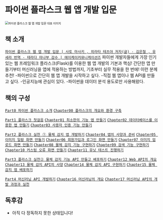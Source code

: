 # 파이썬 플라스크 웹 앱 개발 입문



<img src="https://contents.kyobobook.co.kr/sih/fit-in/458x0/pdt/9791127459321.jpg" alt="파이썬 플라스크 웹 앱 개발 입문 대표 이미지" style="zoom:67%;" />

## 책 소개

[`파이썬 플라스크 웹 앱 개발 입문 | 사토 마사키 , 히라타 테츠야 저자(글) · 김은철 , 유세라 번역 · 테라다 마나부 감수 | 에이케이커뮤니케이션즈`](https://product.kyobobook.co.kr/detail/S000200918453) 
파이썬 개발자들에게 가장 인기있는 웹 프레임워크 플라스크(Flask)를 이용한 웹 앱 개발의 기본과 핵심!
간단한 앱 만들기부터 머신러닝을 앱에 적용하는 방법까지, 기초부터 실무 적용을 한 번에!
이런 분께 추천!
-파이썬으로 간단히 웹 앱 개발을 시작하고 싶다.
-직접 웹 앱이나 웹 API를 만들고 싶다.
-인공지능에 관심이 있다.
-파이썬을 데이터 분석 용도로만 사용해왔다.



## 책의 구성

[`Part0 파이썬 플라스크 소개`]()
[`Chapter00 플라스크의 개요와 환경 구축`]()

[`Part1 플라스크 첫걸음`]()
[`Chapter01 최소한의 기능 앱 만들기`]()
[`Chapter02 데이터베이스를 이용한 앱 만들기`]()
[`Chapter03 사용자 인증 기능 만들기`]()

[`Part2 플라스크 실천 ① 물체 감지 앱 개발하기`]()
[`Chapter04 앱의 사양과 준비`]()
[`Chapter05 이미지 일람 화면 만들기`]()
[`Chapter06 회원가입과 로그인 화면 만들기`]()
[`Chapter07 이미지 업로드 화면 만들기`]()
[`Chapter08 물체 감지 기능 구현하기`]()
[`Chapter09 검색 기능 구현하기`]()
[`Chapter10 커스텀 오류 화면 만들기`]()
[`Chapter11 유닛 테스트 진행하기`]()

[`Part3 플라스크 실천② 물체 감지 기능 API 만들고 배포하기`]()
[`Chapter12 Web API의 개요`]()
[`Chapter13 물체 감지 API의 사양`]()
[`Chapter14 물체 감지 API 구현하기`]()
[`Chapter15 물체 감지 앱 배포하기`]()

[`Part4 머신러닝 API 개발하기`]()
[`Chapter16 머신러닝의 개요`]()
[`Chapter17 머신러닝 API의 개발 과정과 실천`]()




## 독후감

* 아직 다 정독하지 못한 상태입니다!













